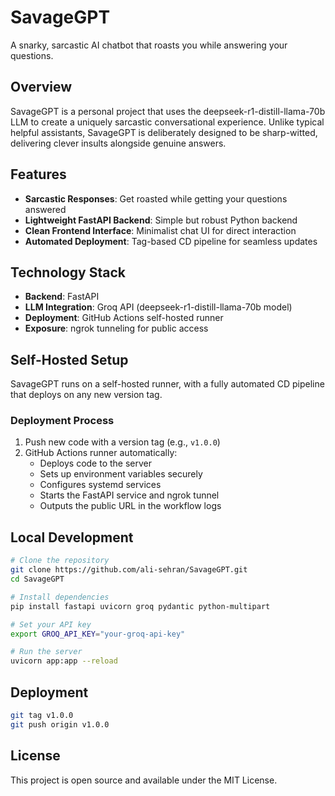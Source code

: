 # SavageGPT

A snarky, sarcastic AI chatbot that roasts you while answering your questions.

## Overview

SavageGPT is a personal project that uses the deepseek-r1-distill-llama-70b LLM to create a uniquely sarcastic conversational experience. Unlike typical helpful assistants, SavageGPT is deliberately designed to be sharp-witted, delivering clever insults alongside genuine answers.

## Features

- **Sarcastic Responses**: Get roasted while getting your questions answered
- **Lightweight FastAPI Backend**: Simple but robust Python backend
- **Clean Frontend Interface**: Minimalist chat UI for direct interaction
- **Automated Deployment**: Tag-based CD pipeline for seamless updates

## Technology Stack

- **Backend**: FastAPI
- **LLM Integration**: Groq API (deepseek-r1-distill-llama-70b model)
- **Deployment**: GitHub Actions self-hosted runner
- **Exposure**: ngrok tunneling for public access

## Self-Hosted Setup

SavageGPT runs on a self-hosted runner, with a fully automated CD pipeline that deploys on any new version tag.

### Deployment Process

1. Push new code with a version tag (e.g., `v1.0.0`)
2. GitHub Actions runner automatically:
   - Deploys code to the server
   - Sets up environment variables securely
   - Configures systemd services
   - Starts the FastAPI service and ngrok tunnel
   - Outputs the public URL in the workflow logs

## Local Development

```bash
# Clone the repository
git clone https://github.com/ali-sehran/SavageGPT.git
cd SavageGPT

# Install dependencies
pip install fastapi uvicorn groq pydantic python-multipart

# Set your API key
export GROQ_API_KEY="your-groq-api-key"

# Run the server
uvicorn app:app --reload
```

## Deployment
```bash
git tag v1.0.0
git push origin v1.0.0
```
## License
This project is open source and available under the MIT License.

